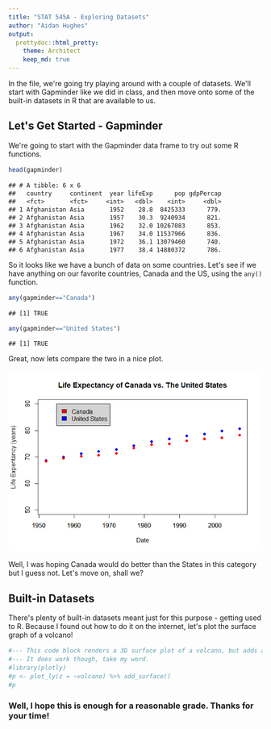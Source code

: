 ```yaml
---
title: "STAT 545A - Exploring Datasets"
author: "Aidan Hughes"
output:
  prettydoc::html_pretty:
    theme: Architect
    keep_md: true
---
```




In the file, we're going try playing around with a couple of datasets. We'll start with Gapminder like we did in class, and then move onto some of the built-in datasets in R that are available to us.

## Let's Get Started - Gapminder

We're going to start with the Gapminder data frame to try out some R functions.




```r
head(gapminder)
```

```
## # A tibble: 6 x 6
##   country     continent  year lifeExp      pop gdpPercap
##   <fct>       <fct>     <int>   <dbl>    <int>     <dbl>
## 1 Afghanistan Asia       1952    28.8  8425333      779.
## 2 Afghanistan Asia       1957    30.3  9240934      821.
## 3 Afghanistan Asia       1962    32.0 10267083      853.
## 4 Afghanistan Asia       1967    34.0 11537966      836.
## 5 Afghanistan Asia       1972    36.1 13079460      740.
## 6 Afghanistan Asia       1977    38.4 14880372      786.
```

So it looks like we have a bunch of data on some countries. Let's see if we have anything on our favorite countries, Canada and the US, using the `any()` function.


```r
any(gapminder=="Canada")
```

```
## [1] TRUE
```

```r
any(gapminder=="United States")
```

```
## [1] TRUE
```

Great, now lets compare the two in a nice plot.

![](hw01_gapminder_files/figure-html/unnamed-chunk-4-1.png)<!-- -->

Well, I was hoping Canada would do better than the States in this category but I guess not. Let's move on, shall we?

## Built-in Datasets

There's plenty of built-in datasets meant just for this purpose - getting used to R. 
Because I found out how to do it on the internet, let's plot the surface graph of a volcano!


```r
#--- This code block renders a 3D surface plot of a volcano, but adds about 4mb to the file so I have omitted it.
#--- It does work though, take my word.
#library(plotly)
#p <- plot_ly(z = ~volcano) %>% add_surface()
#p
```

### Well, I hope this is enough for a reasonable grade. Thanks for your time!
